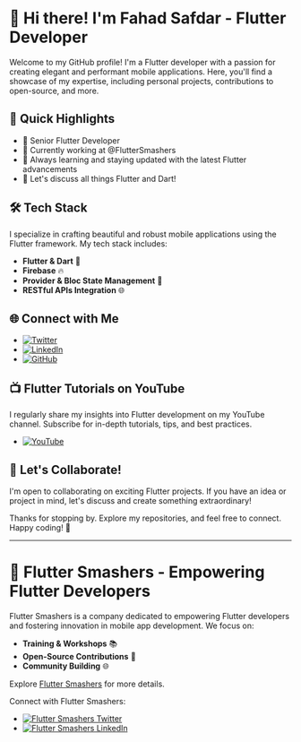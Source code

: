 # 👋 Hi there! I'm Fahad Safdar - Flutter Developer

Welcome to my GitHub profile! I'm a Flutter developer with a passion for creating elegant and performant mobile applications. Here, you'll find a showcase of my expertise, including personal projects, contributions to open-source, and more.

## 🚀 Quick Highlights

- 💼 Senior Flutter Developer
- 🔭 Currently working at @FlutterSmashers
- 🌱 Always learning and staying updated with the latest Flutter advancements
- 💬 Let's discuss all things Flutter and Dart!

## 🛠️ Tech Stack

I specialize in crafting beautiful and robust mobile applications using the Flutter framework. My tech stack includes:

- **Flutter & Dart** 🚀
- **Firebase** 🔥
- **Provider & Bloc State Management** 🔄
- **RESTful APIs Integration** 🌐

## 🌐 Connect with Me

- [![Twitter](https://img.shields.io/twitter/follow/iFahadislive?style=social)](https://twitter.com/iFahadislive) 
- [![LinkedIn](https://img.shields.io/badge/LinkedIn-iFahadislive-blue)](https://www.linkedin.com/in/your_username) 
- [![GitHub](https://img.shields.io/github/followers/iFahadislive?style=social)](https://github.com/iFahadislive)

## 📺 Flutter Tutorials on YouTube

I regularly share my insights into Flutter development on my YouTube channel. Subscribe for in-depth tutorials, tips, and best practices.

- [![YouTube](https://img.shields.io/youtube/channel/subscribers/UC4etn-xTux0FsMXYGVKDKYg?style=social&label=YouTube)](https://www.youtube.com/channel/UC4etn-xTux0FsMXYGVKDKYg)




## 🎉 Let's Collaborate!

I'm open to collaborating on exciting Flutter projects. If you have an idea or project in mind, let's discuss and create something extraordinary!

Thanks for stopping by. Explore my repositories, and feel free to connect. Happy coding! 🚀

---

# 🏢 Flutter Smashers - Empowering Flutter Developers

Flutter Smashers is a company dedicated to empowering Flutter developers and fostering innovation in mobile app development. We focus on:

- **Training & Workshops** 📚
- **Open-Source Contributions** 🤝
- **Community Building** 🌐

Explore [Flutter Smashers](https://fluttersmashers.co) for more details.

Connect with Flutter Smashers:

- [![Flutter Smashers Twitter](https://img.shields.io/twitter/follow/fluttersmashers?style=social)](https://twitter.com/fluttersmashers)
- [![Flutter Smashers LinkedIn](https://img.shields.io/badge/LinkedIn-Flutter%20Smashers-blue)](https://www.linkedin.com/company/fluttersmashers)
